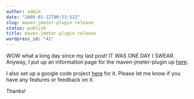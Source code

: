 ```yaml
---
author: admin
date: "2009-01-12T00:53:52Z"
slug: maven-jmeter-plugin-release
status: publish
title: maven-jmeter-plugin release
wordpress_id: "42"
---
```


WOW what a long day since my last post! IT WAS ONE DAY I SWEAR.
Anyway, I put up an information page for the maven-jmeter-plugin up
[here](http://www.ronniealleva.org/index.php/maven-jmeter-plugin/).

I also set up a google code project
[here](http://code.google.com/p/jmeter-maven-plugin/) for it.
Please let me know if you have any features or feedback on it.

Thanks!


